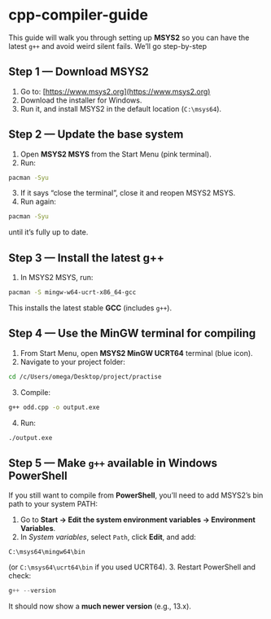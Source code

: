 # cpp-compiler-guide
This guide will walk you through setting up **MSYS2** so you can have the latest `g++` and avoid weird silent fails.
We’ll go step-by-step

## **Step 1 — Download MSYS2**

1. Go to: [https://www.msys2.org](https://www.msys2.org)
2. Download the installer for Windows.
3. Run it, and install MSYS2 in the default location (`C:\msys64`).

## **Step 2 — Update the base system**

1. Open **MSYS2 MSYS** from the Start Menu (pink terminal).
2. Run:

```bash
pacman -Syu
```

3. If it says “close the terminal”, close it and reopen MSYS2 MSYS.
4. Run again:

```bash
pacman -Syu
```

until it’s fully up to date.


## **Step 3 — Install the latest g++**

1. In MSYS2 MSYS, run:

```bash
pacman -S mingw-w64-ucrt-x86_64-gcc
```

This installs the latest stable **GCC** (includes `g++`).

## **Step 4 — Use the MinGW terminal for compiling**

1. From Start Menu, open **MSYS2 MinGW UCRT64** terminal (blue icon).
2. Navigate to your project folder:

```bash
cd /c/Users/omega/Desktop/project/practise
```

3. Compile:

```bash
g++ odd.cpp -o output.exe
```

4. Run:

```bash
./output.exe
```

## **Step 5 — Make `g++` available in Windows PowerShell**

If you still want to compile from **PowerShell**, you’ll need to add MSYS2’s bin path to your system PATH:

1. Go to **Start → Edit the system environment variables → Environment Variables**.
2. In *System variables*, select `Path`, click **Edit**, and add:

```
C:\msys64\mingw64\bin
```

(or `C:\msys64\ucrt64\bin` if you used UCRT64).
3\. Restart PowerShell and check:

```powershell
g++ --version
```

It should now show a **much newer version** (e.g., 13.x).
